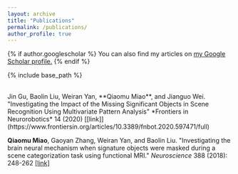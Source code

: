```yaml
---
layout: archive
title: "Publications"
permalink: /publications/
author_profile: true
---
```


{% if author.googlescholar %}
  You can also find my articles on <u><a href="{{author.googlescholar}}">my Google Scholar profile</a>.</u>
{% endif %}

{% include base_path %}
<!--
{% for post in site.publications reversed %}
  {% include archive-single.html %}
{% endfor %} -->
<br>
Jin Gu, Baolin Liu, Weiran Yan, **Qiaomu Miao**, and Jianguo Wei. "Investigating the Impact of the Missing Significant Objects in Scene Recognition Using Multivariate Pattern Analysis" *Frontiers in Neurorobotics* 14 (2020) [[link]](https://www.frontiersin.org/articles/10.3389/fnbot.2020.597471/full) <br>

**Qiaomu Miao**, Gaoyan Zhang, Weiran Yan, and Baolin Liu. "Investigating the brain neural mechanism when signature objects were masked during a scene categorization task using functional MRI." *Neuroscience* 388 (2018): 248-262 [[link]](https://www.sciencedirect.com/science/article/pii/S0306452218305050)

